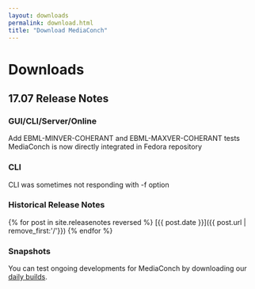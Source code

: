 ```yaml
---
layout: downloads
permalink: download.html
title: "Download MediaConch"
---
```


# Downloads

## 17.07 Release Notes

### GUI/CLI/Server/Online

Add EBML-MINVER-COHERANT and EBML-MAXVER-COHERANT tests  
MediaConch is now directly integrated in Fedora repository  

### CLI

CLI was sometimes not responding with -f option  

### Historical Release Notes

{% for post in site.releasenotes reversed %}
  [{{ post.date }}]({{ post.url | remove_first:'/'}})
{% endfor %}

### Snapshots

You can test ongoing developments for MediaConch by downloading our [daily builds](/MediaConch/downloads/snapshots.html).
